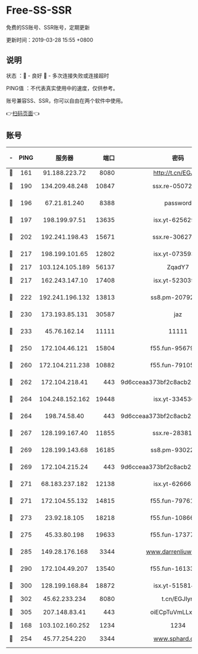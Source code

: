 # Free-SS-SSR

免费的SS账号、SSR账号，定期更新

更新时间：2019-03-28 15:55 +0800

## 说明

状态     ：🙂 - 良好 🙁 - 多次连接失败或连接超时

PING值   ：不代表真实使用中的速度，仅供参考。

账号兼容SS、SSR，你可以自由在两个软件中使用。

👉[扫码页面](https://liesauer.github.io/Free-SS-SSR/)👈

## 账号

|-|PING|服务器|端口|密码|加密方式|区域|
|:----:|:----:|:-----:|-----:|:----:|:----:|:----:|
|🙂|161|91.188.223.72|8080|http://t.cn/EGJIyrl|rc4-md5|RU|
|🙂|190|134.209.48.248|10847|ssx.re-05072689|aes-256-cfb|US|
|🙂|196|67.21.81.240|8388|password|aes-256-cfb|US|
|🙂|197|198.199.97.51|13635|isx.yt-62562937|aes-256-cfb|US|
|🙂|202|192.241.198.43|15671|ssx.re-30627784|aes-256-cfb|US|
|🙂|217|198.199.101.65|12802|isx.yt-07359379|aes-256-cfb|US|
|🙂|217|103.124.105.189|56137|ZqadY7|chacha20|US|
|🙂|217|162.243.147.10|17408|isx.yt-52303968|aes-256-cfb|US|
|🙂|222|192.241.196.132|13813|ss8.pm-20792898|aes-256-cfb|US|
|🙂|230|173.193.85.131|30587|jaz|aes-256-cfb|US|
|🙂|233|45.76.162.14|11111|11111|aes-256-cfb|SG|
|🙂|250|172.104.46.121|15804|f55.fun-95679008|aes-256-cfb|SG|
|🙂|260|172.104.211.238|10882|f55.fun-79105579|aes-256-cfb|US|
|🙂|262|172.104.218.41|443|9d6cceaa373bf2c8acb22e60b6a58be6|aes-256-cfb|US|
|🙂|264|104.248.152.162|19448|isx.yt-33453660|aes-256-cfb|SG|
|🙂|264|198.74.58.40|443|9d6cceaa373bf2c8acb22e60b6a58be6|aes-256-cfb|US|
|🙂|267|128.199.167.40|11855|ssx.re-28381308|aes-256-cfb|SG|
|🙂|269|128.199.143.68|16185|ss8.pm-93022254|aes-256-cfb|SG|
|🙂|269|172.104.215.24|443|9d6cceaa373bf2c8acb22e60b6a58be6|aes-256-cfb|US|
|🙂|271|68.183.237.182|12138|isx.yt-62666104|aes-256-cfb|SG|
|🙂|271|172.104.55.132|14815|f55.fun-79761040|aes-256-cfb|SG|
|🙂|273|23.92.18.105|18218|f55.fun-10866563|aes-256-cfb|US|
|🙂|275|45.33.80.198|19633|f55.fun-17377809|aes-256-cfb|US|
|🙂|285|149.28.176.168|3344|www.darrenliuwei.com|aes-256-cfb|AU|
|🙂|290|172.104.49.207|13540|f55.fun-16133449|aes-256-cfb|SG|
|🙂|300|128.199.168.84|18872|isx.yt-51581408|aes-256-cfb|SG|
|🙂|302|45.62.233.234|8080|t.cn/EGJIyrl|rc4-md5|CA|
|🙂|305|207.148.83.41|443|oiECpTuVmLLxk4Ts|aes-256-cfb|AU|
|🙂|168|103.102.160.252|1234|1234|rc4-md5|JP|
|🙂|254|45.77.254.220|3344|www.sphard.com|aes-256-cfb|SG|
